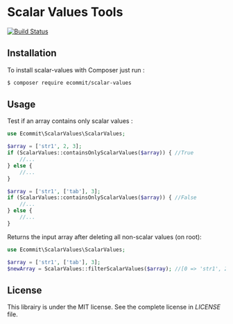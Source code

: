 # Scalar Values Tools

[![Build Status](https://travis-ci.org/e-commit/scalar-values.svg?branch=master)](https://travis-ci.org/e-commit/scalar-values)

## Installation ##

To install scalar-values with Composer just run :

```bash
$ composer require ecommit/scalar-values
```

## Usage ##

Test if an array contains only scalar values :

```php
use Ecommit\ScalarValues\ScalarValues;

$array = ['str1', 2, 3];
if (ScalarValues::containsOnlyScalarValues($array)) { //True
    //...
} else {
    //...
}

$array = ['str1', ['tab'], 3];
if (ScalarValues::containsOnlyScalarValues($array)) { //False
    //...
} else {
    //...
}
```

Returns the input array after deleting all non-scalar values (on root):

```php
use Ecommit\ScalarValues\ScalarValues;

$array = ['str1', ['tab'], 3];
$newArray = ScalarValues::filterScalarValues($array); //[0 => 'str1', 2 => 3]
```

## License ##

This librairy is under the MIT license. See the complete license in *LICENSE* file.
